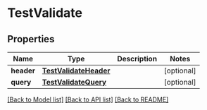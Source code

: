 # TestValidate

## Properties
Name | Type | Description | Notes
------------ | ------------- | ------------- | -------------
**header** | [**TestValidateHeader**](TestValidateHeader.md) |  | [optional] 
**query** | [**TestValidateQuery**](TestValidateQuery.md) |  | [optional] 

[[Back to Model list]](../README.md#documentation-for-models) [[Back to API list]](../README.md#documentation-for-api-endpoints) [[Back to README]](../README.md)

